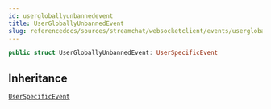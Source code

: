 ```yaml
---
id: usergloballyunbannedevent 
title: UserGloballyUnbannedEvent
slug: referencedocs/sources/streamchat/websocketclient/events/usergloballyunbannedevent
---
```


``` swift
public struct UserGloballyUnbannedEvent: UserSpecificEvent 
```

## Inheritance

[`UserSpecificEvent`](UserSpecificEvent)
